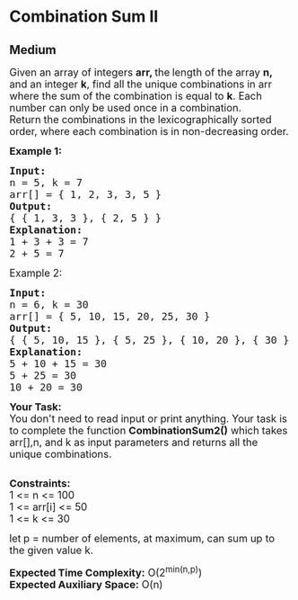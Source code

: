 # Combination Sum II
## Medium
<div class="problems_problem_content__Xm_eO"><p><span style="font-size: 18px;">Given an array of integers <strong>arr, </strong>the<strong> </strong>length of the array <strong>n, </strong>and an integer <strong>k</strong>, find all the unique combinations in arr where the sum of the combination is equal to <strong>k</strong>. Each number can only be used once in a combination.<br>Return the combinations in the lexicographically sorted order, where each combination is in non-decreasing order.</span></p>
<p><strong><span style="font-size: 18px;">Example 1:</span></strong></p>
<pre><span style="font-size: 18px;"><strong>Input:</strong> </span>
<span style="font-size: 18px;">n = 5, k = 7</span>
<span style="font-size: 18px;">arr[] = { 1, 2, 3, 3, 5 }</span>
<strong><span style="font-size: 18px;">Output:</span></strong>
<span style="font-size: 18px;">{ { 1, 3, 3 }, { 2, 5 } }</span>
<strong><span style="font-size: 18px;">Explanation:</span></strong>
<span style="font-size: 18px;">1 + 3 + 3 = 7</span>
<span style="font-size: 18px;">2 + 5 = 7</span></pre>
<p><span style="font-size: 18px;">Example 2:</span></p>
<pre><span style="font-size: 18px;"><strong>Input:</strong></span>
<span style="font-size: 18px;">n = 6, k = 30</span>
<span style="font-size: 18px;">arr[] = { 5, 10, 15, 20, 25, 30 }</span>
<strong><span style="font-size: 18px;">Output:</span></strong>
<span style="font-size: 18px;">{ { 5, 10, 15 }, { 5, 25 }, { 10, 20 }, { 30 } }</span>
<strong><span style="font-size: 18px;">Explanation:</span></strong>
<span style="font-size: 18px;">5 + 10 + 15 = 30</span>
<span style="font-size: 18px;">5 + 25 = 30</span>
<span style="font-size: 18px;">10 + 20 = 30<br></span></pre>
<p><span style="font-size: 18px;"><strong>Your Task:</strong><br>You don't need to read input or print anything. Your task is to complete the function <strong>CombinationSum2()</strong> which takes arr[],n, and k as input parameters and returns all the unique combinations.</span><br>&nbsp;</p>
<p><strong><span style="font-size: 18px;">Constraints:</span></strong><br><span style="font-size: 18px;">1 &lt;= n &lt;= 100<br>1 &lt;= arr[i] &lt;= 50<br>1 &lt;= k &lt;= 30</span></p>
<p><span style="font-size: 18px;">let<strong>&nbsp;</strong>p = number of elements, at maximum, can sum up to the given value k.</span></p>
<p><span style="font-size: 18px;"><strong>Expected Time Complexity:</strong>&nbsp;O(2<sup>min(n,p)</sup>)<br></span><span style="font-size: 18px;"><strong>Expected Auxiliary Space:</strong> O(n)</span></p></div>
